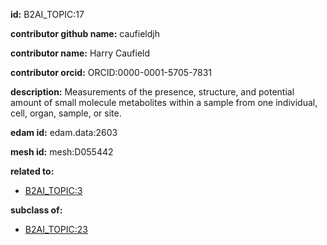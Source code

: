 **id:** B2AI_TOPIC:17

**contributor github name:** caufieldjh

**contributor name:** Harry Caufield

**contributor orcid:** ORCID:0000-0001-5705-7831

**description:** Measurements of the presence, structure, and potential amount of small molecule metabolites within a sample from one individual, cell, organ, sample, or site.

**edam id:** edam.data:2603

**mesh id:** mesh:D055442

**related to:**

- [B2AI_TOPIC:3](../DataTopic.markdown)

**subclass of:**

- [B2AI_TOPIC:23](../DataTopic.markdown)

